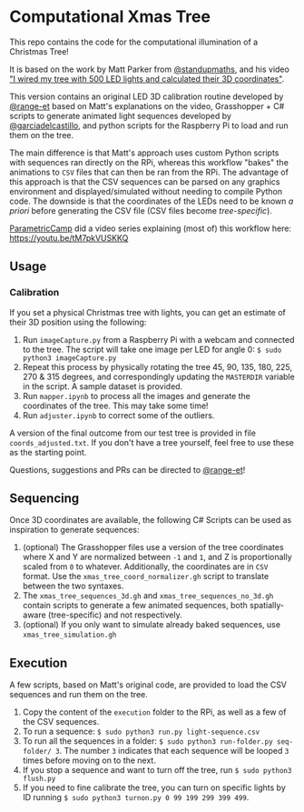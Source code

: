 # Computational Xmas Tree

This repo contains the code for the computational illumination of a Christmas Tree! 

It is based on the work by Matt Parker from [@standupmaths](https://github.com/standupmaths/), and his video ["I wired my tree with 500 LED lights and calculated their 3D coordinates"](https://www.youtube.com/watch?v=TvlpIojusBE). 

This version contains an original LED 3D calibration routine developed by [@range-et](https://github.com/range-et) based on Matt's explanations on the video, Grasshopper + C# scripts to generate animated light sequences developed by [@garciadelcastillo](https://github.com/garciadelcastillo), and python scripts for the Raspberry Pi to load and run them on the tree.

The main difference is that Matt's approach uses custom Python scripts with sequences ran directly on the RPi, whereas this workflow "bakes" the animations to `CSV` files that can then be ran from the RPi. The advantage of this approach is that the CSV sequences can be parsed on any graphics environment and displayed/simulated without needing to compile Python code. The downside is that the coordinates of the LEDs need to be known _a priori_ before generating the CSV file (CSV files become _tree-specific_).

[ParametricCamp](https://www.youtube.com/channel/UCSgG9KzVsS6jArapCx-Bslg) did a video series explaining (most of) this workflow here: https://youtu.be/tM7pkVUSKKQ

## Usage

### Calibration
If you set a physical Christmas tree with lights, you can get an estimate of their 3D position using the following:

1. Run `imageCapture.py` from a Raspberry Pi with a webcam and connected to the tree. The script will take one image per LED for angle 0: `$ sudo python3 imageCapture.py`
2. Repeat this process by physically rotating the tree 45, 90, 135, 180, 225, 270 & 315 degrees, and correspondingly updating the `MASTERDIR` variable in the script. A sample dataset is provided.
3. Run `mapper.ipynb` to process all the images and generate the coordinates of the tree. This may take some time! 
4. Run `adjuster.ipynb` to correct some of the outliers. 

A version of the final outcome from our test tree is provided in file `coords_adjusted.txt`. If you don't have a tree yourself, feel free to use these as the starting point. 

Questions, suggestions and PRs can be directed to [@range-et](https://github.com/range-et)! 

## Sequencing
Once 3D coordinates are available, the following C# Scripts can be used as inspiration to generate sequences:

1. (optional) The Grasshopper files use a version of the tree coordinates where X and Y are normalized between `-1` and `1`, and Z is proportionally scaled from `0` to whatever. Additionally, the coordinates are in `CSV` format. Use the `xmas_tree_coord_normalizer.gh` script to translate between the two syntaxes.
2. The `xmas_tree_sequences_3d.gh` and `xmas_tree_sequences_no_3d.gh` contain scripts to generate a few animated sequences, both spatially-aware (tree-specific) and not respectively.
3. (optional) If you only want to simulate already baked sequences, use `xmas_tree_simulation.gh`

## Execution
A few scripts, based on Matt's original code, are provided to load the CSV sequences and run them on the tree.

1. Copy the content of the `execution` folder to the RPi, as well as a few of the CSV sequences. 
2. To run a sequence: `$ sudo python3 run.py light-sequence.csv`
3. To run all the sequences in a folder: `$ sudo python3 run-folder.py seq-folder/ 3`. The number `3` indicates that each sequence will be looped `3` times before moving on to the next. 
4. If you stop a sequence and want to turn off the tree, run `$ sudo python3 flush.py`
5. If you need to fine calibrate the tree, you can turn on specific lights by ID running `$ sudo python3 turnon.py 0 99 199 299 399 499`. 



